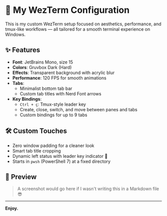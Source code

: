 # 🌊 My WezTerm Configuration

This is my custom WezTerm setup focused on aesthetics, performance, and tmux-like workflows — all tailored for a smooth terminal experience on Windows.

## ✨ Features

- **Font**: JetBrains Mono, size 15
- **Colors**: Gruvbox Dark (Hard)
- **Effects**: Transparent background with acrylic blur
- **Performance**: 120 FPS for smooth animations
- **Tabs**:
  - Minimalist bottom tab bar
  - Custom tab titles with Nerd Font arrows
- **Key Bindings**:
  - `Ctrl + ç`: Tmux-style leader key
  - Create, close, switch, and move between panes and tabs
  - Custom bindings for up to 9 tabs

## 🛠️ Custom Touches

- Zero window padding for a cleaner look
- Smart tab title cropping
- Dynamic left status with leader key indicator 🌊
- Starts in `pwsh` (PowerShell 7) at a fixed directory

## 🧪 Preview

> A screenshot would go here if I wasn't writing this in a Markdown file 😎

---

**Enjoy.**
